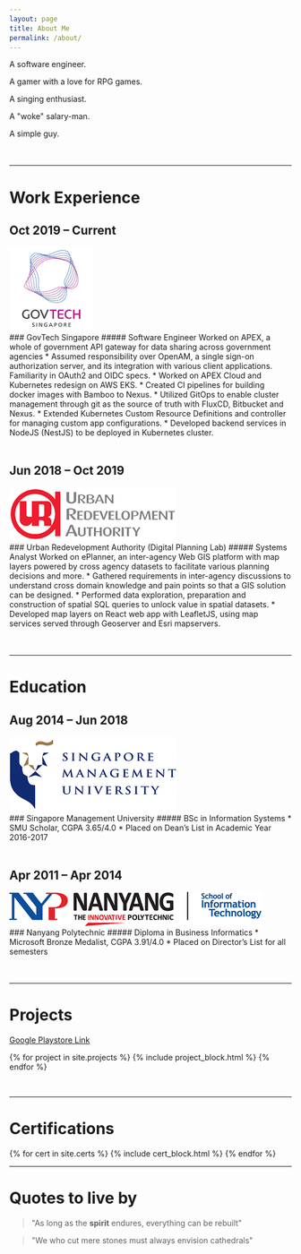 ```yaml
---
layout: page
title: About Me
permalink: /about/
---
```


A software engineer.

A gamer with a love for RPG games.

A singing enthusiast.

A "woke" salary-man.

A simple guy.
<br/><br/><br/>

<!-- Every software dude/gal out there has got ~~a story~~ **many stories**.
Here I am, sharing mine. Feel free to email <span class="text-accent">thedeveloperdiaries@gmail.com</span> if you have anything interesting to share! -->

---

# Work Experience

## Oct 2019 – Current

<div class="container table">
    <div class="prose col-6 sm-width-half left">
        <img src="/assets/img/govtech-logo.png"/>
    </div>
</div>
### GovTech Singapore
##### Software Engineer
Worked on APEX, a whole of government API gateway for data sharing across government agencies
* Assumed responsibility over OpenAM, a single sign-on authorization server, and its integration with various client applications. Familiarity in OAuth2 and OIDC specs.
* Worked on APEX Cloud and Kubernetes redesign on AWS EKS.
  * Created CI pipelines for building docker images with Bamboo to Nexus.
  * Utilized GitOps to enable cluster management through git as the source of truth with FluxCD, Bitbucket and Nexus.
  * Extended Kubernetes Custom Resource Definitions and controller for managing custom app configurations.
  * Developed backend services in NodeJS (NestJS) to be deployed in Kubernetes cluster.
<br/><br/>

## Jun 2018 – Oct 2019

<div class="container  table">
    <div class="prose col-6 sm-width-half left">
        <img src="/assets/img/ura-logo.png"/>
    </div>
</div>
### Urban Redevelopment Authority (Digital Planning Lab)	
##### Systems Analyst
Worked on ePlanner, an inter-agency Web GIS platform with map layers powered by cross agency datasets to facilitate various planning decisions and more.
*	Gathered requirements in inter-agency discussions to understand cross domain knowledge and pain points so that a GIS solution can be designed.
*	Performed data exploration, preparation and construction of spatial SQL queries to unlock value in spatial datasets.
*	Developed map layers on React web app with LeafletJS, using map services served through Geoserver and Esri mapservers.
<br/><br/><br/>

---

# Education

## Aug 2014 – Jun 2018

<div class="container  table">
    <div class="prose col-6 sm-width-half left">
        <img src="/assets/img/smu-logo.png"/>
    </div>
</div>
### Singapore Management University 
##### BSc in Information Systems  
*	SMU Scholar, CGPA 3.65/4.0
*	Placed on Dean’s List in Academic Year 2016-2017
<br/><br/>

## Apr 2011 – Apr 2014

<div class="container table mt-2">
    <div class="prose col-6 sm-width-half left">
        <img src="/assets/img/nypsit-logo.png"/>
    </div>
</div>
### Nanyang Polytechnic
##### Diploma in Business Informatics 
*	Microsoft Bronze Medalist, CGPA 3.91/4.0
*	Placed on Director’s List for all semesters
<br/><br/><br/>

---
<h1 
  id="Projects"
  class="header-title sm-width-full py-3 mt-3">
  Projects
</h1>
<a href="https://play.google.com/store/apps/developer?id=Apps+Conversion+Express" target="_blank">Google Playstore Link</a>
 

{% for project in site.projects %}
{% include project_block.html %}
{% endfor %}

&nbsp;

------
<h1 
  id="Certs"
  class="header-title sm-width-full py-3 mt-3">
  Certifications
</h1>
<div class="container mx-auto px-2 table">
      
  {% for cert in site.certs %} {% include cert_block.html %} {%
  endfor %}
  </div>

---

# Quotes to live by

> "As long as the **spirit** endures, everything can be rebuilt"

> "We who cut mere stones must always envision cathedrals"

<!-- <h1>Skills</h1> -->
